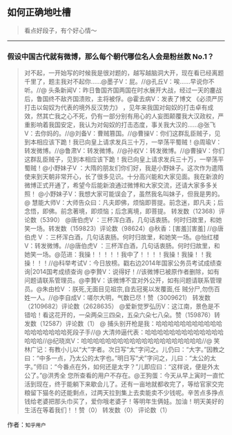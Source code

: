 ## 如何正确地吐槽

> 看点好段子，有个好心情～


 
---

### 假设中国古代就有微博，那么每个朝代哪位名人会是粉丝数 No.1？

> 对不起，一开始写的时候我是很对题的，越写越脑洞大开，现在看已经离题千里了，题主我对不起你……@墨子V：屁。//@孔丘V：唉……早说你不听。//@ 头条新闻V：昨日鲁国齐国两国在时水展开大战，经过一天的鏖战后，鲁国终不敌齐国溃败，主将被俘。@霍去病V：发表了博文 《必须严厉打击以匈奴为代表的境外反汉势力》 ，见年来我国对匈奴的打击卓有成效，然其亡我之心不死，仍有一部分别有用心的人妄图颠覆我大汉政权，严重影响着我国安定，我认为对匈奴的打击态度，事关我大汉的……@张飞V：去你妈的。//@刘备V：曹贼篡国。//@曹操V：你们这群乱臣贼子，见到本相应该下跪！我已向皇上请求发兵三十万，一举荡平蜀贼！@周瑜V：转发微博。//@鲁肃V：转发微博。//@孙权V：转发微博。//@曹操V：你们这群乱臣贼子，见到本相应该下跪！我已向皇上请求发兵三十万，一举荡平蜀贼！@小野妹子V ：大隋的朋友们你们好，我是小野妹子。这次作为遣隋使来到天朝非常开心，长了很多见识。十分高兴能和大家见面。我在新浪的微博正式开通了，希望今后能新浪通过微博和大家交流，还请大家多多关照！
> @小野妹子V：我想大家可能误会了，虽然我名叫妹子，但我是男的。
> @ 慧能大师V：大师告众曰：凡夫即佛，烦恼即菩提。前念迷，即凡夫；后念悟，即佛。前念著境，即烦恼；后念离境，即菩提。 转发数（12368）评论数（5390）
> @唐伯虎V ：三杯浑白酒，几句话衷肠。何时归故里，和她笑一场。转发数（159823）评论数（98624）@秋香：[害羞][害羞] //@唐伯虎 V ：三杯浑白酒，几句话衷肠。何时归故里，和她笑一场。@怡红楼 V：转发微博。//@唐伯虎V ：三杯浑白酒，几句话衷肠。何时归故里，和她笑一场。@范进：我操！！！！！我中了！！！！我操！我操！！我操！！！//@科举考试V：今日放榜。戳右边2014年国家公务员考试成绩查询|2014国考成绩查询
> @李贄V：说得好！//该微博已被原作者删除，如有问题请联系管理员。@李贄V：该微博不宜对外公开，如有问题请联系管理员。@朱由检V ：朕死,无面目见祖宗,自去冠冕以发覆面,任 贼分尸,勿伤百姓一人。//@李自成V：嗟尔大明，气数已尽！赞（3009621） 转发数（2109682）评论数（2628635）
> @爱新觉罗弘历V：这江南，景色是不错哈！看这花开的，一朵两朵三四朵，五朵六朵七八朵。赞（159876）转发数（12587）评论数（1）
> @ 捕头别开枪是我：哈哈哈哈哈哈哈哈哈哈哈哈哈哈哈哈哈哈死段子手//@ 大清帅逼代表：哈哈哈哈哈哈哈哈哈哈哈哈哈哈哈哈//@纪晓岚V：哈哈哈哈哈哈哈哈哈哈哈哈哈哈哈哈哈哈哈哈//@ 笑林广记：有教小儿以“大”字者。次日写“太”字问之。儿仍曰：“大字。”因教之曰：“中多一点，乃太公的太字也。”明日写“犬”字问之，儿曰：“太公的太字。”师曰：“今番点在外，如何还是太字？”儿即应曰：“这样说，便是外太公了。”@洪秀全 您所查看的用户不存在。@王狗蛋：今天从早上寅时一直忙活到现在，终于能躺下来歇会儿了。还有一亩地就都收完了，等给官家交完粮留下猫冬的还能剩点，过两天拉到集上去卖能卖不少钱呢。辛苦点多挣点钱给老婆把那头巾买了，爱你哦老婆子！等明年生俩娃。加油！明天美好的生活在等着我们！！赞（0） 转发数（0） 评论数（1）


作者：`知乎用户`